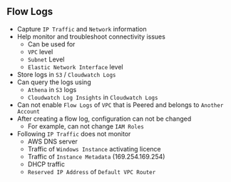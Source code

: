 ## Flow Logs

- Capture `IP Traffic` and `Network` information
- Help monitor and troubleshoot connectivity issues
  - Can be used for
  - `VPC` level
  - `Subnet` Level
  - `Elastic Network Interface` level
- Store logs in `S3` / `Cloudwatch Logs`
- Can query the logs using
  - `Athena` in `S3` logs
  - `Cloudwatch Log Insights` in `Cloudwatch Logs`
- Can not enable `Flow Logs` of `VPC` that is Peered and belongs to `Another Account`
- After creating a flow log, configuration can not be changed
  - For example, can not change `IAM Roles`
- Following `IP Traffic` does not monitor
  - AWS DNS server
  - Traffic of `Windows Instance` activating licence
  - Traffic of `Instance Metadata` (169.254.169.254)
  - DHCP traffic
  - `Reserved IP Address` of `Default VPC Router`
